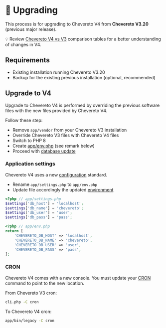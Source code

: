 # 🚀 Upgrading

This process is for upgrading to Chevereto V4 from **Chevereto V3.20** (previous major release).

💡 Review [Chevereto V4 vs V3](../../introduction/changelog/welcome-back.md#chevereto-v4-vs-v3) comparison tables for a better understanding of changes in V4.

## Requirements

* Existing installation running Chevereto V3.20
* Backup for the existing previous installation (optional, recommended)

## Upgrade to V4

Upgrade to Chevereto V4 is performed by overriding the previous software files with the new files provided by Chevereto V4.

Follow these step:

* Remove `app/vendor` from your Chevereto V3 installation
* Override Chevereto V3 files with Chevereto V4 files
* Switch to PHP 8
* Create [app/env.php](../configuration/env.php.md) (see remark below)
* Proceed with [database update](updating.md##database-update)

### Application settings

Chevereto V4 uses a new [configuration](../configuration/configuring.md) standard.

* Rename `app/settings.php` to `app/env.php`
* Update file accordingly the updated [environment](../configuration/environment.md)

```php
<?php // app/settings.php
$settings['db_host'] = 'localhost';
$settings['db_name'] = 'chevereto';
$settings['db_user'] = 'user';
$settings['db_pass'] = 'pass';
```

```php
<?php // app/env.php
return [
    'CHEVERETO_DB_HOST' => 'localhost',
    'CHEVERETO_DB_NAME' => 'chevereto',
    'CHEVERETO_DB_USER' => 'user',
    'CHEVERETO_DB_PASS' => 'pass',
];
```

### CRON

Chevereto V4 comes with a new console. You must update your [CRON](../stack/cron.md) command to point to the new location.

From Chevereto V3 cron:

```sh
cli.php -C cron
```

To Chevereto V4 cron:

```sh
app/bin/legacy -C cron
```
